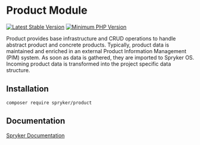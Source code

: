 # Product Module
[![Latest Stable Version](https://poser.pugx.org/spryker/product/v/stable.svg)](https://packagist.org/packages/spryker/product)
[![Minimum PHP Version](https://img.shields.io/badge/php-%3E%3D%208.1-8892BF.svg)](https://php.net/)

Product provides base infrastructure and CRUD operations to handle abstract product and concrete products. Typically, product data is maintained and enriched in an external Product Information Management (PIM) system. As soon as data is gathered, they are imported to Spryker OS. Incoming product data is transformed into the project specific data structure.

## Installation

```
composer require spryker/product
```

## Documentation

[Spryker Documentation](https://docs.spryker.com)
